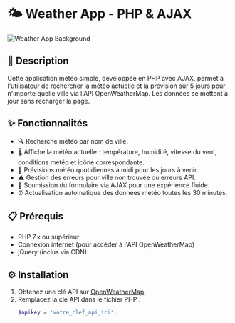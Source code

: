 # 🌤️ Weather App - PHP & AJAX

![Weather App Background](assets/bg.jpg)

## 📄 Description
Cette application météo simple, développée en PHP avec AJAX, permet à l'utilisateur de rechercher la météo actuelle et la prévision sur 5 jours pour n'importe quelle ville via l'API OpenWeatherMap. Les données se mettent à jour sans recharger la page.

## ✨ Fonctionnalités
- 🔍 Recherche météo par nom de ville.
- 🌡️ Affiche la météo actuelle : température, humidité, vitesse du vent, conditions météo et icône correspondante.
- 📅 Prévisions météo quotidiennes à midi pour les jours à venir.
- ⚠️ Gestion des erreurs pour ville non trouvée ou erreurs API.
- 🔄 Soumission du formulaire via AJAX pour une expérience fluide.
- ⏰ Actualisation automatique des données météo toutes les 30 minutes.

## 📋 Prérequis
- PHP 7.x ou supérieur
- Connexion internet (pour accéder à l'API OpenWeatherMap)
- jQuery (inclus via CDN)

## ⚙️ Installation
1. Obtenez une clé API sur [OpenWeatherMap](https://openweathermap.org/).
2. Remplacez la clé API dans le fichier PHP :
   ```php
   $apikey = 'votre_clef_api_ici';

